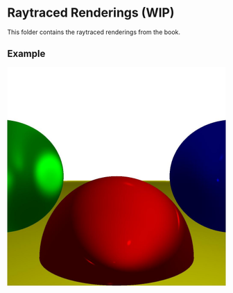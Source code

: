 # Raytraced Renderings (WIP)

This folder contains the raytraced renderings from the book.

## Example

![Rendering using specular](./2.jpeg "Rendering using specular")
